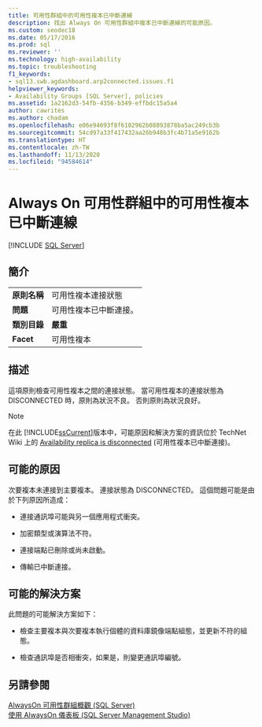 ```yaml
---
title: 可用性群組中的可用性複本已中斷連線
description: 找出 Always On 可用性群組中複本已中斷連線的可能原因。
ms.custom: seodec18
ms.date: 05/17/2016
ms.prod: sql
ms.reviewer: ''
ms.technology: high-availability
ms.topic: troubleshooting
f1_keywords:
- sql13.swb.agdashboard.arp2connected.issues.f1
helpviewer_keywords:
- Availability Groups [SQL Server], policies
ms.assetid: 1a2162d3-54fb-4356-b349-effbdc15a5a4
author: cawrites
ms.author: chadam
ms.openlocfilehash: e06e94693f8f6102962b08893878ba5ac249cb3b
ms.sourcegitcommit: 54cd97a33f417432aa26b948b3fc4b71a5e9162b
ms.translationtype: HT
ms.contentlocale: zh-TW
ms.lasthandoff: 11/13/2020
ms.locfileid: "94584614"
---
```

# <a name="availability-replica-is-disconnected-within-an-always-on-availability-group"></a>Always On 可用性群組中的可用性複本已中斷連線
[!INCLUDE [SQL Server](../../../includes/applies-to-version/sqlserver.md)]
    
## <a name="introduction"></a>簡介  
  
|||  
|-|-|  
|**原則名稱**|可用性複本連接狀態|  
|**問題**|可用性複本已中斷連接。|  
|**類別目錄**|**嚴重**|  
|**Facet**|可用性複本|  
  
## <a name="description"></a>描述  
 這項原則檢查可用性複本之間的連接狀態。 當可用性複本的連接狀態為 DISCONNECTED 時，原則為狀況不良。 否則原則為狀況良好。  
  
> [!NOTE]  
>  在此 [!INCLUDE[ssCurrent](../../../includes/sscurrent-md.md)]版本中，可能原因和解決方案的資訊位於 TechNet Wiki 上的 [Availability replica is disconnected](https://go.microsoft.com/fwlink/p/?LinkId=220857) (可用性複本已中斷連接)。  
  
## <a name="possible-causes"></a>可能的原因  
 次要複本未連接到主要複本。 連接狀態為 DISCONNECTED。 這個問題可能是由於下列原因所造成：  
  
-   連接通訊埠可能與另一個應用程式衝突。  
  
-   加密類型或演算法不符。  
  
-   連接端點已刪除或尚未啟動。  
  
-   傳輸已中斷連接。  
  
## <a name="possible-solutions"></a>可能的解決方案  
 此問題的可能解決方案如下：  
  
-   檢查主要複本與次要複本執行個體的資料庫鏡像端點組態，並更新不符的組態。  
  
-   檢查通訊埠是否相衝突，如果是，則變更通訊埠編號。  
  
## <a name="see-also"></a>另請參閱  
 [AlwaysOn 可用性群組概觀 &#40;SQL Server&#41;](../../../database-engine/availability-groups/windows/overview-of-always-on-availability-groups-sql-server.md)   
 [使用 AlwaysOn 儀表板 &#40;SQL Server Management Studio&#41;](../../../database-engine/availability-groups/windows/use-the-always-on-dashboard-sql-server-management-studio.md)  
  
  
